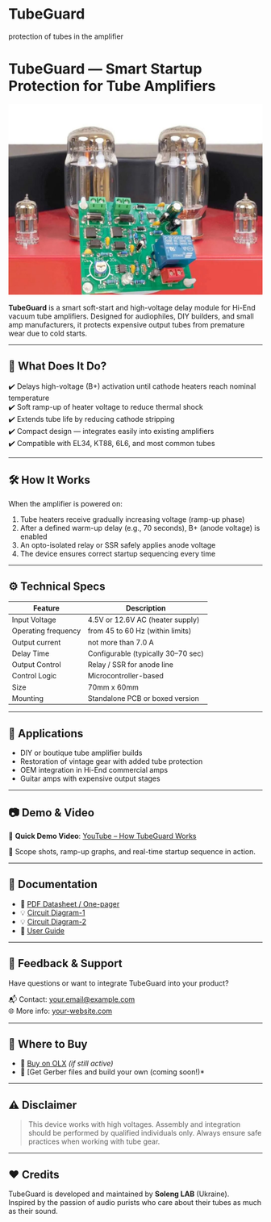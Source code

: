 # TubeGuard
protection of tubes in the amplifier
# TubeGuard — Smart Startup Protection for Tube Amplifiers

![TubeGuard Banner](./images/tubeguard-banner.jpg)

**TubeGuard** is a smart soft-start and high-voltage delay module for Hi-End vacuum tube amplifiers. Designed for audiophiles, DIY builders, and small amp manufacturers, it protects expensive output tubes from premature wear due to cold starts.

---

## 🎯 What Does It Do?

✔️ Delays high-voltage (B+) activation until cathode heaters reach nominal temperature  
✔️ Soft ramp-up of heater voltage to reduce thermal shock  
✔️ Extends tube life by reducing cathode stripping  
✔️ Compact design — integrates easily into existing amplifiers  
✔️ Compatible with EL34, KT88, 6L6, and most common tubes

---

## 🛠️ How It Works

When the amplifier is powered on:

1. Tube heaters receive gradually increasing voltage (ramp-up phase)
2. After a defined warm-up delay (e.g., 70 seconds), B+ (anode voltage) is enabled
3. An opto-isolated relay or SSR safely applies anode voltage
4. The device ensures correct startup sequencing every time

---

## ⚙️ Technical Specs

| Feature             | Description                            |
|---------------------|----------------------------------------|
| Input Voltage       | 4.5V or 12.6V AC (heater supply)       |
| Operating frequency | from 45 to 60 Hz (within limits)       |
| Output current      | not more than 7.0 A                    |
| Delay Time          | Configurable (typically 30–70 sec)     |
| Output Control      | Relay / SSR for anode line             |
| Control Logic       | Microcontroller-based                  |
| Size                | 70mm x 60mm             |
| Mounting            | Standalone PCB or boxed version        |

---

## 🔧 Applications

- DIY or boutique tube amplifier builds  
- Restoration of vintage gear with added tube protection  
- OEM integration in Hi-End commercial amps  
- Guitar amps with expensive output stages  

---

## 📷 Demo & Video

🎥 **Quick Demo Video**: [YouTube – How TubeGuard Works](https://youtu.be/y10T-EoJwew)

📸 Scope shots, ramp-up graphs, and real-time startup sequence in action.

---

## 🧰 Documentation

- 📄 [PDF Datasheet / One-pager](https://drive.google.com/file/d/1AOC07F2Fkn52j2P3fNtg61ebbzX7vSTC/view)
- 💡 [Circuit Diagram-1](./images/02.jpg)
- 💡 [Circuit Diagram-2](./images/03.jpg)
- 📘 [User Guide](https://drive.google.com/file/d/18n6ji6VZZfq92A9qDqPa3kwrDymVfwSV/view)

---

## 💬 Feedback & Support

Have questions or want to integrate TubeGuard into your product?

📬 Contact: [your.email@example.com](mailto:aurora.west@ymail.com)  
🌐 More info: [your-website.com](https://www.olx.ua/d/uk/obyavlenie/tubeguard-neo-soft-start-tube-amplifier-plavnyy-razogrev-IDTC7jD.html?reason=seller_profile)

---

## 🛒 Where to Buy

- 🔗 [Buy on OLX](https://www.olx.ua/d/uk/obyavlenie/tubeguard-neo-soft-start-tube-amplifier-plavnyy-razogrev-IDTC7jD.html) *(if still active)*   
- 🔗 [Get Gerber files and build your own (coming soon!)*

---

## ⚠️ Disclaimer

> This device works with high voltages. Assembly and integration should be performed by qualified individuals only. Always ensure safe practices when working with tube gear.

---

## ❤️ Credits

TubeGuard is developed and maintained by **Soleng LAB** (Ukraine).  
Inspired by the passion of audio purists who care about their tubes as much as their sound.

